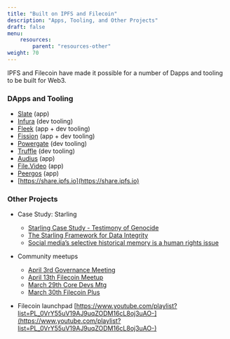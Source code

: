 ```yaml
---
title: "Built on IPFS and Filecoin"
description: "Apps, Tooling, and Other Projects"
draft: false
menu:
    resources:
        parent: "resources-other"
weight: 70
---
```


IPFS and Filecoin have made it possible for a number of Dapps and tooling to be built for Web3.

### DApps and Tooling

* [Slate](https://slate.host/) (app)
* [Infura](https://infura.io/docs/filecoin) (dev tooling)
* [Fleek](https://fleek.co/) (app + dev tooling)
* [Fission](https://fission.codes) (app + dev tooling)
* [Powergate](https://docs.textile.io/powergate/) (dev tooling)
* [Truffle](https://filecoin.io/blog/posts/truffle-suite-launches-nft-development-template-with-filecoin-box/) (dev tooling)
* [Audius](https://audius.co/) (app)
* [File.Video](https://file.video/) (app)
* [Peergos](https://book.peergos.org/) (app)
* [https://share.ipfs.io](https://share.ipfs.io)

### Other Projects

* Case Study: Starling
    * [Starling Case Study - Testimony of Genocide ](https://www.youtube.com/watch?v=FOPRhf8B6wg&feature=youtu.be)
    * [The Starling Framework for Data Integrity](https://www.youtube.com/watch?v=VRX44LeBoO0&t=7s)<span style="text-decoration:underline;"> </span>
    * [Social media’s selective historical memory is a human rights issue](https://www.independent.co.uk/voices/social-media-moderating-content-human-rights-b1788337.html)
* Community meetups
    * [April 3rd Governance Meeting](https://www.youtube.com/watch?v=BIvFtwCeOjU)<span style="text-decoration:underline;"> </span>
    * [April 13th Filecoin Meetup](https://www.youtube.com/watch?v=zjtsnqNjIfo)<span style="text-decoration:underline;"> </span>
    * [March 29th Core Devs Mtg](https://www.youtube.com/watch?v=utHInpSmoxw)<span style="text-decoration:underline;"> </span>
    * [March 30th Filecoin Plus](https://www.youtube.com/watch?v=BOLZ_iyVVaI)

* Filecoin launchpad [https://www.youtube.com/playlist?list=PL_0VrY55uV19AJ9uqZODM16cL8oj3uAO-](https://www.youtube.com/playlist?list=PL_0VrY55uV19AJ9uqZODM16cL8oj3uAO-)
